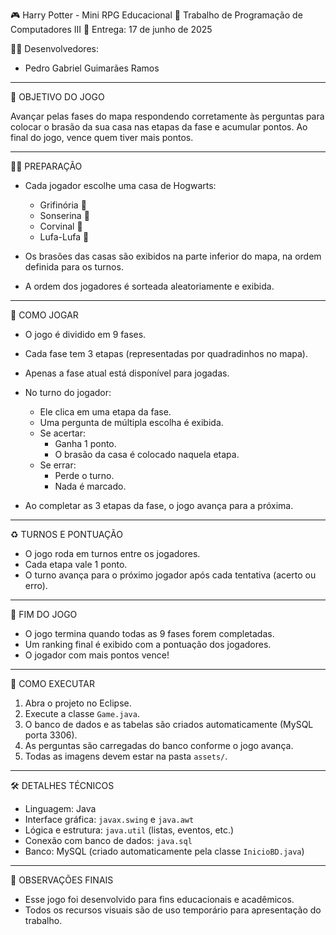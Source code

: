 🎮 Harry Potter - Mini RPG Educacional
📘 Trabalho de Programação de Computadores III
📅 Entrega: 17 de junho de 2025

👨‍💻 Desenvolvedores:
- Pedro Gabriel Guimarães Ramos
 
---

🎯 OBJETIVO DO JOGO

Avançar pelas fases do mapa respondendo corretamente às perguntas para colocar o brasão da sua casa nas etapas da fase e acumular pontos. Ao final do jogo, vence quem tiver mais pontos.

---

🧙‍♂️ PREPARAÇÃO

- Cada jogador escolhe uma casa de Hogwarts:
  - Grifinória 🦁
  - Sonserina 🐍
  - Corvinal 🦅
  - Lufa-Lufa 🦡

- Os brasões das casas são exibidos na parte inferior do mapa, na ordem definida para os turnos.

- A ordem dos jogadores é sorteada aleatoriamente e exibida.

---

📜 COMO JOGAR

- O jogo é dividido em 9 fases.
- Cada fase tem 3 etapas (representadas por quadradinhos no mapa).
- Apenas a fase atual está disponível para jogadas.
- No turno do jogador:
  - Ele clica em uma etapa da fase.
  - Uma pergunta de múltipla escolha é exibida.
  - Se acertar:
    - Ganha 1 ponto.
    - O brasão da casa é colocado naquela etapa.
  - Se errar:
    - Perde o turno.
    - Nada é marcado.

- Ao completar as 3 etapas da fase, o jogo avança para a próxima.

---

♻️ TURNOS E PONTUAÇÃO

- O jogo roda em turnos entre os jogadores.
- Cada etapa vale 1 ponto.
- O turno avança para o próximo jogador após cada tentativa (acerto ou erro).

---

🏁 FIM DO JOGO

- O jogo termina quando todas as 9 fases forem completadas.
- Um ranking final é exibido com a pontuação dos jogadores.
- O jogador com mais pontos vence!

---

💾 COMO EXECUTAR

1. Abra o projeto no Eclipse.
2. Execute a classe `Game.java`.
3. O banco de dados e as tabelas são criados automaticamente (MySQL porta 3306).
4. As perguntas são carregadas do banco conforme o jogo avança.
5. Todas as imagens devem estar na pasta `assets/`.

---

🛠️ DETALHES TÉCNICOS

- Linguagem: Java
- Interface gráfica: `javax.swing` e `java.awt`
- Lógica e estrutura: `java.util` (listas, eventos, etc.)
- Conexão com banco de dados: `java.sql`
- Banco: MySQL (criado automaticamente pela classe `InicioBD.java`)

---

📌 OBSERVAÇÕES FINAIS

- Esse jogo foi desenvolvido para fins educacionais e acadêmicos.
- Todos os recursos visuais são de uso temporário para apresentação do trabalho.
